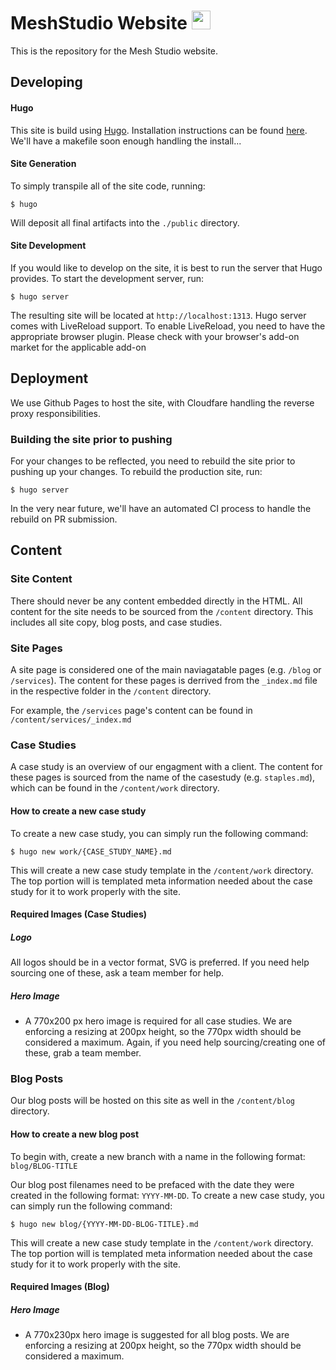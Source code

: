 # MeshStudio Website  <img src="https://avatars3.githubusercontent.com/u/15943839?s=200&v=4" width="30" height="30"> 
This is the repository for the Mesh Studio website.

## Developing

#### Hugo
This site is build using [Hugo](https://gohugo.io/). Installation instructions can be found [here](https://gohugo.io/getting-started/installing/). We'll have a makefile soon enough handling the install...

#### Site Generation

To simply transpile all of the site code, running:
```
$ hugo
```
Will deposit all final artifacts into the `./public` directory.

#### Site Development

If you would like to develop on the site, it is best to run the server that Hugo provides. To start the development server, run: 
```
$ hugo server
```

The resulting site will be located at `http://localhost:1313`. Hugo server comes with LiveReload support. To enable LiveReload, you need to have the appropriate browser plugin. Please check with your browser's add-on market for the applicable add-on

## Deployment

We use Github Pages to host the site, with Cloudfare handling the reverse proxy responsibilities.

### Building the site prior to pushing
For your changes to be reflected, you need to rebuild the site prior to pushing up your changes. To rebuild the production site, run:

```
$ hugo server
```

In the very near future, we'll have an automated CI process to handle the rebuild on PR submission.

## Content

### Site Content

There should never be any content embedded directly in the HTML. All content for the site needs to be sourced from the `/content` directory. This includes all site copy, blog posts, and case studies.

### Site Pages

A site page is considered one of the main naviagatable pages (e.g. `/blog` or `/services`). The content for these pages is derrived from the `_index.md` file in the respective folder in the `/content` directory.

For example, the `/services` page's content can be found in `/content/services/_index.md`

### Case Studies

A case study is an overview of our engagment with a client. The content for these pages is sourced from the name of the casestudy (e.g. `staples.md`), which can be found in the  `/content/work` directory.

#### How to create a new case study

To create a new case study, you can simply run the following command:

```
$ hugo new work/{CASE_STUDY_NAME}.md
```

This will create a new case study template in the `/content/work` directory. The top portion will is templated meta information needed about the case study for it to work properly with the site.

#### Required Images (Case Studies)

##### Logo

All logos should be in a vector format, SVG is preferred. If you need help sourcing one of these, ask a team member for help.

##### Hero Image

- A 770x200 px hero image is required for all case studies. We are enforcing a resizing at 200px height, so the 770px width should be considered a maximum. Again, if you need help sourcing/creating one of these, grab a team member.

### Blog Posts

Our blog posts will be hosted on this site as well in the `/content/blog` directory. 

#### How to create a new blog post

To begin with, create a new branch with a name in the following format: `blog/BLOG-TITLE`

Our blog post filenames need to be prefaced with the date they were created in the following format:
`YYYY-MM-DD`. To create a new case study, you can simply run the following command:

```
$ hugo new blog/{YYYY-MM-DD-BLOG-TITLE}.md
```

This will create a new case study template in the `/content/work` directory. The top portion will is templated meta information needed about the case study for it to work properly with the site.


#### Required Images (Blog)

##### Hero Image

- A 770x230px hero image is suggested for all blog posts. We are enforcing a resizing at 200px height, so the 770px width should be considered a maximum.
